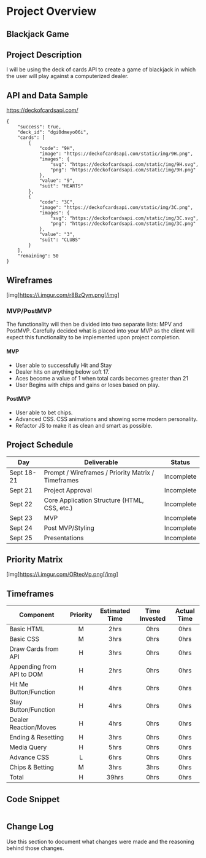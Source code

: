 # Project Overview

## Blackjack Game

## Project Description

I will be using the deck of cards API  to create a game of blackjack in which the user will play against a computerized dealer.

## API and Data Sample

https://deckofcardsapi.com/
```
{
    "success": true,
    "deck_id": "dgi0dmeyo06i",
    "cards": [
        {
            "code": "9H",
            "image": "https://deckofcardsapi.com/static/img/9H.png",
            "images": {
                "svg": "https://deckofcardsapi.com/static/img/9H.svg",
                "png": "https://deckofcardsapi.com/static/img/9H.png"
            },
            "value": "9",
            "suit": "HEARTS"
        },
        {
            "code": "3C",
            "image": "https://deckofcardsapi.com/static/img/3C.png",
            "images": {
                "svg": "https://deckofcardsapi.com/static/img/3C.svg",
                "png": "https://deckofcardsapi.com/static/img/3C.png"
            },
            "value": "3",
            "suit": "CLUBS"
        }
    ],
    "remaining": 50
}
```
<!-- Specify the API you are using and include a link. Show us a snippet of JSON returned by your API so we know you can access it and get the info you need -->

## Wireframes
[img]https://i.imgur.com/r8BzQym.png[/img]


### MVP/PostMVP

The functionality will then be divided into two separate lists: MPV and PostMVP.  Carefully decided what is placed into your MVP as the client will expect this functionality to be implemented upon project completion.  

#### MVP 
- User able to successfully Hit and Stay
- Dealer hits on anything below soft 17. 
- Aces become a value of 1 when total cards becomes greater than 21
- User Begins with chips and gains or loses based on play.

#### PostMVP  

- User able to bet chips.
- Advanced CSS. CSS animations and showing some modern personality.
- Refactor JS to make it as clean and smart as possible.

## Project Schedule

|  Day | Deliverable | Status
|---|---| ---|
|Sept 18-21| Prompt / Wireframes / Priority Matrix / Timeframes | Incomplete
|Sept 21| Project Approval | Incomplete
|Sept 22| Core Application Structure (HTML, CSS, etc.) | Incomplete
|Sept 23| MVP | Incomplete
|Sept 24| Post MVP/Styling | Incomplete
|Sept 25| Presentations | Incomplete

## Priority Matrix

[img]https://i.imgur.com/ORteoVp.png[/img]

## Timeframes

| Component | Priority | Estimated Time | Time Invested | Actual Time |
| --- | :---: |  :---: | :---: | :---: |
| Basic HTML | M | 2hrs| 0hrs | 0hrs |
| Basic CSS | M | 3hrs| 0hrs | 0hrs |
| Draw Cards from API | H | 3hrs| 0hrs | 0hrs|
| Appending from API to DOM | H | 2hrs| 0hrs | 0hrs |
| Hit Me Button/Function | H | 4hrs| 0hrs | 0hrs |
| Stay Button/Function | H | 4hrs| 0hrs| 0hrs |
| Dealer Reaction/Moves | H | 4hrs| 0hrs | 0hrs |
| Ending & Resetting | H | 3hrs| 0hrs | 0hrs |
| Media Query | H | 5hrs| 0hrs| 0hrs |
| Advance CSS | L | 6hrs| 0hrs | 0hrs |
| Chips & Betting | M | 3hrs| 3hrs | 0hrs|
| Total | H | 39hrs| 0hrs | 0hrs |

## Code Snippet

<!-- Use this section to include a brief code snippet of functionality that you are proud of and a brief description.   -->

```

```

## Change Log
 Use this section to document what changes were made and the reasoning behind those changes.  
